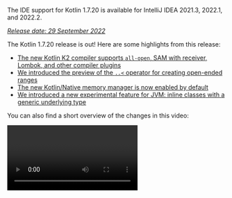[//]: # (title: What's new in Kotlin 1.7.20)

<microformat>
   <p>The IDE support for Kotlin 1.7.20 is available for IntelliJ IDEA 2021.3, 2022.1, and 2022.2.</p>
</microformat>

_[Release date: 29 September 2022](releases.md#release-details)_

The Kotlin 1.7.20 release is out! Here are some highlights from this release:

* [The new Kotlin K2 compiler supports `all-open`, SAM with receiver, Lombok, and other compiler plugins](#support-for-kotlin-k2-compiler-plugins)
* [We introduced the preview of the `..<` operator for creating open-ended ranges](#preview-of-the-operator-for-creating-open-ended-ranges)
* [The new Kotlin/Native memory manager is now enabled by default](#the-new-kotlin-native-memory-manager-enabled-by-default)
* [We introduced a new experimental feature for JVM: inline classes with a generic underlying type](#generic-inline-classes)

You can also find a short overview of the changes in this video:

<video href="OG9npowJgE8" title="What's new in Kotlin 1.7.20"/>

## Support for Kotlin K2 compiler plugins

The Kotlin team continues to stabilize the K2 compiler.
K2 is still in **Alpha** (as announced in the [Kotlin 1.7.0 release](whatsnew17.md#new-kotlin-k2-compiler-for-the-jvm-in-alpha)),
but it now supports several compiler plugins. You can follow [this YouTrack issue](https://youtrack.jetbrains.com/issue/KT-52604)
to get updates from the Kotlin team on the new compiler.

Starting with this 1.7.20 release, the Kotlin K2 compiler supports the following plugins:

* [`all-open`](all-open-plugin.md)
* [`no-arg`](no-arg-plugin.md)
* [SAM with receiver](sam-with-receiver-plugin.md)
* [Lombok](lombok.md)
* AtomicFU
* `jvm-abi-gen`

> The Alpha version of the new K2 compiler only works with JVM projects.
> It doesn't support Kotlin/JS, Kotlin/Native, or other multiplatform projects.
>
{type="warning"}

Learn more about the new compiler and its benefits in the following videos:
* [The Road to the New Kotlin Compiler](https://www.youtube.com/watch?v=iTdJJq_LyoY)
* [K2 Compiler: a Top-Down View](https://www.youtube.com/watch?v=db19VFLZqJM)

### How to enable the Kotlin K2 compiler

To enable the Kotlin K2 compiler and test it, use the following compiler option:

```bash
-Xuse-k2
```

You can specify it in your `build.gradle(.kts)` file:

<tabs group="build-script">
<tab title="Kotlin" group-key="kotlin">

```kotlin
tasks.withType<KotlinCompile> {
    kotlinOptions.useK2 = true
}
```

</tab>
<tab title="Groovy" group-key="groovy">

```groovy
compileKotlin {
    kotlinOptions.useK2 = true
}
```
</tab>
</tabs>

Check out the performance boost on your JVM projects and compare it with the results of the old compiler.

### Leave your feedback on the new K2 compiler

We really appreciate your feedback in any form:
* Provide your feedback directly to K2 developers in Kotlin Slack: [get an invite](https://surveys.jetbrains.com/s3/kotlin-slack-sign-up?_gl=1*ju6cbn*_ga*MTA3MTk5NDkzMC4xNjQ2MDY3MDU4*_ga_9J976DJZ68*MTY1ODMzNzA3OS4xMDAuMS4xNjU4MzQwODEwLjYw) and join the [#k2-early-adopters](https://kotlinlang.slack.com/archives/C03PK0PE257) channel.
* Report any problems you faced with the new K2 compiler to [our issue tracker](https://kotl.in/issue).
* [Enable the **Send usage statistics** option](https://www.jetbrains.com/help/idea/settings-usage-statistics.html) to allow JetBrains collecting anonymous data about K2 usage.

## Language

Kotlin 1.7.20 introduces preview versions for new language features, as well as puts restrictions on builder type inference:

* [Preview of the ..< operator for creating open-ended ranges](#preview-of-the-operator-for-creating-open-ended-ranges)
* [New data object declarations](#improved-string-representations-for-singletons-and-sealed-class-hierarchies-with-data-objects)
* [Builder type inference restrictions](#new-builder-type-inference-restrictions)

### Preview of the ..< operator for creating open-ended ranges

> The new operator is [Experimental](components-stability.md#stability-levels-explained), and it has limited support in the IDE.
>
{type="warning"}

This release introduces the new `..<` operator. Kotlin has the `..` operator to express a range of values. The new `..<`
operator acts like the `until` function and helps you define the open-ended range.

<video href="v0AHdAIBnbs" title="New operator for open-ended ranges"/>

Our research shows that this new operator does a better job at expressing open-ended ranges and making it clear that the
upper bound is not included.

Here is an example of using the `..<` operator in a `when` expression:

```kotlin
when (value) {
    in 0.0..<0.25 -> // First quarter
    in 0.25..<0.5 -> // Second quarter
    in 0.5..<0.75 -> // Third quarter
    in 0.75..1.0 ->  // Last quarter  <- Note closed range here
}
```
{validate="false"}

#### Standard library API changes

The following new types and operations will be introduced in the `kotlin.ranges` packages in the common Kotlin standard
library:

##### New OpenEndRange<T> interface

The new interface to represent open-ended ranges is very similar to the existing `ClosedRange<T>` interface:

```kotlin
interface OpenEndRange<T : Comparable<T>> {
    // Lower bound
    val start: T
    // Upper bound, not included in the range
    val endExclusive: T
    operator fun contains(value: T): Boolean = value >= start && value < endExclusive
    fun isEmpty(): Boolean = start >= endExclusive
}
```
{validate="false"}

##### Implementing OpenEndRange in the existing iterable ranges

When developers need to get a range with an excluded upper bound, they currently use the `until` function to effectively
produce a closed iterable range with the same values. To make these ranges acceptable in the new API that takes `OpenEndRange<T>`,
we want to implement that interface in the existing iterable ranges: `IntRange`, `LongRange`, `CharRange`, `UIntRange`,
and `ULongRange`. So they will simultaneously implement both the `ClosedRange<T>` and `OpenEndRange<T>` interfaces.

```kotlin
class IntRange : IntProgression(...), ClosedRange<Int>, OpenEndRange<Int> {
    override val start: Int
    override val endInclusive: Int
    override val endExclusive: Int
}
```
{validate="false"}

##### rangeUntil operators for the standard types

The `rangeUntil` operators will be provided for the same types and combinations currently defined by the `rangeTo` operator.
We provide them as extension functions for prototype purposes, but for consistency, we plan to make them members later
before stabilizing the open-ended ranges API.

#### How to enable the `..<` operator

To use the `..<` operator or to implement that operator convention for your own types, enable the `-language-version 1.8`
compiler option.

The new API elements introduced to support the open-ended ranges of the standard types require an opt-in, as usual for
an experimental stdlib API: `@OptIn(ExperimentalStdlibApi::class)`. Alternatively, you could use
the `-opt-in=kotlin.ExperimentalStdlibApi` compiler option.

[Read more about the new operator in this KEEP document](https://github.com/kotlin/KEEP/blob/open-ended-ranges/proposals/open-ended-ranges.md).

### Improved string representations for singletons and sealed class hierarchies with data objects

> Data objects are [Experimental](components-stability.md#stability-levels-explained), and have limited support in the IDE at the moment.
>
{type="warning"}

This release introduces a new type of `object` declaration for you to use: `data object`. [Data object](https://youtrack.jetbrains.com/issue/KT-4107)
behaves conceptually identical to a regular `object` declaration but comes with a clean `toString` representation out of the box.

<video href="ovAqcwFhEGc" title="Data objects in Kotlin 1.7.20"/>

```kotlin
package org.example
object MyObject
data object MyDataObject

fun main() {
    println(MyObject) // org.example.MyObject@1f32e575
    println(MyDataObject) // MyDataObject
}
```

This makes `data object` declarations perfect for sealed class hierarchies, where you may use them alongside `data class`
declarations. In this snippet, declaring `EndOfFile` as a `data object` instead of a plain `object` means that it will
get a pretty `toString` without the need to override it manually, maintaining symmetry with the accompanying `data class`
definitions:

```kotlin
sealed class ReadResult {
    data class Number(val value: Int) : ReadResult()
    data class Text(val value: String) : ReadResult()
    data object EndOfFile : ReadResult()
}

fun main() {
    println(ReadResult.Number(1)) // Number(value=1)
    println(ReadResult.Text("Foo")) // Text(value=Foo)
    println(ReadResult.EndOfFile) // EndOfFile
}
```

#### How to enable data objects

To use data object declarations in your code, enable the `-language-version 1.9` compiler option. In a Gradle project,
you can do so by adding the following to your `build.gradle(.kts)`:

<tabs group="build-script">
<tab title="Kotlin" group-key="kotlin">

```kotlin
tasks.withType<org.jetbrains.kotlin.gradle.tasks.KotlinCompile>().configureEach {
    // ...
    kotlinOptions.languageVersion = "1.9"
}
```

</tab>
<tab title="Groovy" group-key="groovy">

```groovy
compileKotlin {
    // ...
    kotlinOptions.languageVersion = '1.9'
}
```
</tab>
</tabs>

Read more about data objects, and share your feedback on their implementation in the [respective KEEP document](https://github.com/Kotlin/KEEP/pull/316).

### New builder type inference restrictions

Kotlin 1.7.20 places some major restrictions on the [use of builder type inference](using-builders-with-builder-inference.md)
that could affect your code. These restrictions apply to code containing builder lambda functions, where it's impossible
to derive the parameter without analyzing the lambda itself. The parameter is used as an argument. Now, the compiler will
always show an error for such code and ask you to specify the type explicitly.

This is a breaking change, but our research shows that these cases are very rare, and the restrictions shouldn't affect
your code. If they do, consider the following cases:

* Builder inference with extension that hides members.

  If your code contains an extension function with the same name that will be used during the builder inference,
  the compiler will show you an error:

    ```kotlin
    class Data {
        fun doSmth() {} // 1
    }
    
    fun <T> T.doSmth() {} // 2
    
    fun test() {
        buildList {
            this.add(Data())
            this.get(0).doSmth() // Resolves to 2 and leads to error
        }
    }
    ```
    {validate="false"} 
  
  To fix the code, you should specify the type explicitly:

    ```kotlin
    class Data {
        fun doSmth() {} // 1
    }
    
    fun <T> T.doSmth() {} // 2
    
    fun test() {
        buildList<Data> { // Type argument!
            this.add(Data())
            this.get(0).doSmth() // Resolves to 1
        }
    }
    ```

* Builder inference with multiple lambdas and the type arguments are not specified explicitly.

  If there are two or more lambda blocks in builder inference, they affect the type. To prevent an error, the compiler
  requires you to specify the type:

    ```kotlin
    fun <T: Any> buildList(
        first: MutableList<T>.() -> Unit, 
        second: MutableList<T>.() -> Unit
    ): List<T> {
        val list = mutableListOf<T>()
        list.first()
        list.second()
        return list 
    }
    
    fun main() {
        buildList(
            first = { // this: MutableList<String>
                add("")
            },
            second = { // this: MutableList<Int> 
                val i: Int = get(0)
                println(i)
            }
        )
    }
    ```
    {validate="false"}

  To fix the error, you should specify the type explicitly and fix the type mismatch:

    ```kotlin
    fun main() {
        buildList<Int>(
            first = { // this: MutableList<Int>
                add(0)
            },
            second = { // this: MutableList<Int>
                val i: Int = get(0)
                println(i)
            }
        )
    }
    ```

If you haven't found your case mentioned above, [file an issue](https://kotl.in/issue) to our team.

See this [YouTrack issue](https://youtrack.jetbrains.com/issue/KT-53797) for more information about this builder inference update.

## Kotlin/JVM

Kotlin 1.7.20 introduces generic inline classes, adds more bytecode optimizations for delegated properties, and supports
IR in the kapt stub generating task, making it possible to use all the newest Kotlin features with kapt:

* [Generic inline classes](#generic-inline-classes)
* [More optimized cases of delegated properties](#more-optimized-cases-of-delegated-properties)
* [Support for the JVM IR backend in kapt stub generating task](#support-for-the-jvm-ir-backend-in-kapt-stub-generating-task)

### Generic inline classes

> Generic inline classes is an [Experimental](components-stability.md#stability-levels-explained) feature.
> It may be dropped or changed at any time. Opt-in is required (see details below), and you should use it only for evaluation purposes.
> We would appreciate your feedback on it in [YouTrack](https://youtrack.jetbrains.com/issue/KT-52994).
>
{type="warning"}

Kotlin 1.7.20 allows the underlying type of JVM inline classes to be a type parameter. The compiler maps it to `Any?` or,
generally, to the upper bound of the type parameter.

<video href="0JRPA0tt9og" title="Generic inline classes in Kotlin 1.7.20"/>

Consider the following example:

```kotlin
@JvmInline
value class UserId<T>(val value: T)

fun compute(s: UserId<String>) {} // Compiler generates fun compute-<hashcode>(s: Any?)
```

The function accepts the inline class as a parameter. The parameter is mapped to the upper bound, not the type argument.

To enable this feature, use the `-language-version 1.8` compiler option.

We would appreciate your feedback on this feature in [YouTrack](https://youtrack.jetbrains.com/issue/KT-52994).

### More optimized cases of delegated properties

In Kotlin 1.6.0, we optimized the case of delegating to a property by omitting the `$delegate` field and [generating
immediate access to the referenced property](whatsnew16.md#optimize-delegated-properties-which-call-get-set-on-the-given-kproperty-instance). In 1.7.20, we've implemented this optimization for more cases.
The `$delegate` field will now be omitted if a delegate is:

* A named object:

  ```kotlin
  object NamedObject {
      operator fun getValue(thisRef: Any?, property: KProperty<*>): String = ...
  }
  
  val s: String by NamedObject
  ```
  {validate="false"}

* A final `val` property with a [backing field](properties.md#backing-fields) and a default getter in the same module:

  ```kotlin
  val impl: ReadOnlyProperty<Any?, String> = ...
  
  class A {
      val s: String by impl
  }
  ```
  {validate="false"}

* A constant expression, an enum entry, `this`, or `null`. Here's an example of `this`:

  ```kotlin
  class A {
      operator fun getValue(thisRef: Any?, property: KProperty<*>) ...
   
      val s by this
  }
  ```
  {validate="false"}

Learn more about [delegated properties](delegated-properties.md).

We would appreciate your feedback on this feature in [YouTrack](https://youtrack.jetbrains.com/issue/KT-23397).

### Support for the JVM IR backend in kapt stub generating task

> Support for the JVM IR backend in the kapt stub generating task is an [Experimental](components-stability.md) feature.
> It may be changed at any time. Opt-in is required (see details below), and you should use it only for evaluation purposes.
>
{type="warning"}

Before 1.7.20, the kapt stub generating task used the old backend, and [repeatable annotations](annotations.md#repeatable-annotations)
didn't work with [kapt](kapt.md). With Kotlin 1.7.20, we've added support for the [JVM IR backend](whatsnew15.md#stable-jvm-ir-backend)
in the kapt stub generating task. This makes it possible to use all the newest Kotlin features with kapt, including
repeatable annotations.

To use the IR backend in kapt, add the following option to your `gradle.properties` file:

```none
kapt.use.jvm.ir=true
```

We would appreciate your feedback on this feature in [YouTrack](https://youtrack.jetbrains.com/issue/KT-49682).

## Kotlin/Native

Kotlin 1.7.20 comes with the new Kotlin/Native memory manager enabled by default and gives you the option to customize
the `Info.plist` file:

* [The new default memory manager](#the-new-kotlin-native-memory-manager-enabled-by-default)
* [Customizing the Info.plist file](#customizing-the-info-plist-file)

### The new Kotlin/Native memory manager enabled by default

This release brings further stability and performance improvements to the new memory manager, allowing us to promote the
new memory manager to [Beta](components-stability.md).

The previous memory manager complicated writing concurrent and asynchronous code, including issues with implementing the
`kotlinx.coroutines` library. This blocked the adoption of Kotlin Multiplatform Mobile because concurrency limitations
created problems with sharing Kotlin code between iOS and Android platforms. The new memory manager finally paves the way
to [promote Kotlin Multiplatform Mobile to Beta](https://blog.jetbrains.com/kotlin/2022/05/kotlin-multiplatform-mobile-beta-roadmap-update/).

The new memory manager also supports the compiler cache that makes compilation times comparable to previous releases.
For more on the benefits of the new memory manager, see our original [blog post](https://blog.jetbrains.com/kotlin/2021/08/try-the-new-kotlin-native-memory-manager-development-preview/)
for the preview version. You can find more technical details in the [documentation](native-memory-manager.md).

#### Configuration and setup

Starting with Kotlin 1.7.20, the new memory manager is the default. Not much additional setup is required.

If you've already turned it on manually, you can remove the `kotlin.native.binary.memoryModel=experimental` option from
your `gradle.properties` or `binaryOptions["memoryModel"] = "experimental"` from the `build.gradle(.kts)` file.

If necessary, you can switch back to the legacy memory manager with the `kotlin.native.binary.memoryModel=strict` option
in your `gradle.properties`. However, compiler cache support is no longer available for the legacy memory manager,
so compilation times might worsen.

#### Freezing

In the new memory manager, freezing is deprecated. Don't use it unless you need your code to work with the legacy manager
(where freezing is still required). This may be helpful for library authors that need to maintain support for the legacy
memory manager or developers who want to have a fallback if they encounter issues with the new memory manager.

In such cases, you can temporarily support code for both new and legacy memory managers. To ignore deprecation warnings,
do one of the following:

* Annotate usages of the deprecated API with `@OptIn(FreezingIsDeprecated::class)`.
* Apply `languageSettings.optIn("kotlin.native.FreezingIsDeprecated")` to all the Kotlin source sets in Gradle.
* Pass the compiler flag `-opt-in=kotlin.native.FreezingIsDeprecated`.

#### Calling Kotlin suspending functions from Swift/Objective-C

The new memory manager still restricts calling Kotlin `suspend` functions from Swift and Objective-C from threads other
than the main one, but you can lift it with a new Gradle option.

This restriction was originally introduced in the legacy memory manager due to cases where the code dispatched a continuation
to be resumed on the original thread. If this thread didn't have a supported event loop, the task would never run,
and the coroutine would never be resumed.

In certain cases, this restriction is no longer required, but a check of all the necessary conditions can't be easily
implemented. Because of this, we decided to keep it in the new memory manager while introducing an option for you to disable
it. For this, add the following option to your `gradle.properties`:

```none
kotlin.native.binary.objcExportSuspendFunctionLaunchThreadRestriction=none
```

> Do not add this option if you use the `native-mt` version of `kotlinx.coroutines` or other libraries that have the same
> "dispatch to the original thread" approach.
>
{type="warning"}

The Kotlin team is very grateful to [Ahmed El-Helw](https://github.com/ahmedre) for implementing this option.

#### Leave your feedback

This is a significant change to our ecosystem. We would appreciate your feedback to help make it even better.

Try the new memory manager on your projects and [share feedback in our issue tracker, YouTrack](https://youtrack.jetbrains.com/issue/KT-48525).

### Customizing the Info.plist file

When producing a framework, the Kotlin/Native compiler generates the information property list file, `Info.plist`.
Previously, it was cumbersome to customize its contents. With Kotlin 1.7.20, you can directly set the following properties:

| Property                     | Binary option              |
|------------------------------|----------------------------|
| `CFBundleIdentifier`         | `bundleId`                 |
| `CFBundleShortVersionString` | `bundleShortVersionString` |
| `CFBundleVersion`            | `bundleVersion`            |

To do that, use the corresponding binary option. Pass the
`-Xbinary=$option=$value` compiler flag or set the `binaryOption(option, value)` Gradle DSL for the necessary framework.

The Kotlin team is very grateful to Mads Ager for implementing this feature.

## Kotlin/JS

Kotlin/JS has received some enhancements that improve the developer experience and boost performance:

* Klib generation is faster in both incremental and clean builds, thanks to efficiency improvements for the loading of dependencies.
* [Incremental compilation for development binaries](js-ir-compiler.md#incremental-compilation-for-development-binaries)
  has been reworked, resulting in major improvements in clean build scenarios, faster incremental builds, and stability fixes.
* We've improved `.d.ts` generation for nested objects, sealed classes, and optional parameters in constructors.

## Gradle

The updates for the Kotlin Gradle plugin are focused on compatibility with the new Gradle features and the latest Gradle
versions.

Kotlin 1.7.20 contains changes to support Gradle 7.1. Deprecated methods and properties were removed or replaced,
reducing the number of deprecation warnings produced by the Kotlin Gradle plugin and unblocking future support for Gradle 8.0.

There are, however, some potentially breaking changes that may need your attention:

### Target configuration

* `org.jetbrains.kotlin.gradle.dsl.SingleTargetExtension` now has a generic parameter, `SingleTargetExtension<T : KotlinTarget>`.
* The `kotlin.targets.fromPreset()` convention has been deprecated. Instead, you can still use `kotlin.targets { fromPreset() }`,
  but we recommend using more [specialized ways to create targets](multiplatform-set-up-targets.md).
* Target accessors auto-generated by Gradle are no longer available inside the `kotlin.targets { }` block. Please use the `findByName("targetName")`
  method instead.

  Note that such accessors are still available in the case of `kotlin.targets`, for example, `kotlin.targets.linuxX64`.

### Source directories configuration

The Kotlin Gradle plugin now adds Kotlin `SourceDirectorySet` as a `kotlin` extension to Java's `SourceSet` group.
This makes it possible to configure source directories in the `build.gradle.kts` file similarly to how they are configured
in [Java, Groovy, and Scala](https://docs.gradle.org/7.1/release-notes.html#easier-source-set-configuration-in-kotlin-dsl):

```kotlin
sourceSets {
    main {
        kotlin {
            java.setSrcDirs(listOf("src/java"))
            kotlin.setSrcDirs(listOf("src/kotlin"))
        }
    }
}
```

You no longer need to use a deprecated Gradle convention and specify the source directories for Kotlin.

Remember that you can also use the `kotlin` extension to access `KotlinSourceSet`:

```kotlin
kotlin {
    sourceSets {
        main {
        // ...
        }
    }
}
```

### New method for JVM toolchain configuration

This release provides a new `jvmToolchain()` method for enabling the [JVM toolchain feature](gradle-configure-project.md#gradle-java-toolchains-support).
If you don't need any additional [configuration fields](https://docs.gradle.org/current/javadoc/org/gradle/jvm/toolchain/JavaToolchainSpec.html),
such as `implementation` or `vendor`, you can use this method from the Kotlin extension:

```kotlin
kotlin {
    jvmToolchain(17)
}
```

This simplifies the Kotlin project setup process without any additional configuration.
Before this release, you could specify the JDK version only in the following way:

```kotlin
kotlin {
    jvmToolchain {
        languageVersion.set(JavaLanguageVersion.of(17))
    }
}
```

## Standard library

Kotlin 1.7.20 offers new [extension functions](extensions.md#extension-functions) for the `java.nio.file.Path` class, which allows you to walk through a file tree:

* `walk()` lazily traverses the file tree rooted at the specified path.
* `fileVisitor()` makes it possible to create a `FileVisitor` separately. `FileVisitor` defines actions on directories
  and files when traversing them.
* `visitFileTree(fileVisitor: FileVisitor, ...)` consumes a ready `FileVisitor` and uses `java.nio.file.Files.walkFileTree()`
  under the hood.
* `visitFileTree(..., builderAction: FileVisitorBuilder.() -> Unit)` creates a `FileVisitor` with the `builderAction` and
  calls the `visitFileTree(fileVisitor, ...)` function.
* `FileVisitResult`, return type of `FileVisitor`, has the `CONTINUE` default value that continues the processing of the
  file.

> The new extension functions for `java.nio.file.Path` are [Experimental](components-stability.md).
> They may be changed at any time. Opt-in is required (see details below), and you should use them only for evaluation purposes.
>
{type="warning"}

Here are some things you can do with these new extension functions:

* Explicitly create a `FileVisitor` and then use:

  ```kotlin
  val cleanVisitor = fileVisitor {
      onPreVisitDirectory { directory, attributes ->
          // Some logic on visiting directories
          FileVisitResult.CONTINUE
      }
  
      onVisitFile { file, attributes ->
          // Some logic on visiting files
          FileVisitResult.CONTINUE
      }
  }
  
  // Some logic may go here
  
  projectDirectory.visitFileTree(cleanVisitor)
  ```

* Create a `FileVisitor` with the `builderAction` and use it immediately:

  ```kotlin
  projectDirectory.visitFileTree {
  // Definition of the builderAction:
      onPreVisitDirectory { directory, attributes ->
          // Some logic on visiting directories
          FileVisitResult.CONTINUE
      }
  
      onVisitFile { file, attributes ->
          // Some logic on visiting files
          FileVisitResult.CONTINUE
      }
  }
  ```

* Traverse a file tree rooted at the specified path with the `walk()` function:

  ```kotlin
  @OptIn(kotlin.io.path.ExperimentalPathApi::class)
  fun traverseFileTree() {
      val cleanVisitor = fileVisitor {
          onPreVisitDirectory { directory, _ ->
              if (directory.name == "build") {
                  directory.toFile().deleteRecursively()
                  FileVisitResult.SKIP_SUBTREE
              } else {
                  FileVisitResult.CONTINUE
              }
          }
  
          onVisitFile { file, _ ->
              if (file.extension == "class") {
                  file.deleteExisting()
              }
              FileVisitResult.CONTINUE
          }
      }
  
      val rootDirectory = createTempDirectory("Project")
  
      rootDirectory.resolve("src").let { srcDirectory ->
          srcDirectory.createDirectory()
          srcDirectory.resolve("A.kt").createFile()
          srcDirectory.resolve("A.class").createFile()
      }
  
      rootDirectory.resolve("build").let { buildDirectory ->
          buildDirectory.createDirectory()
          buildDirectory.resolve("Project.jar").createFile()
      }
  
   
  // Use walk function:
      val directoryStructure = rootDirectory.walk(PathWalkOption.INCLUDE_DIRECTORIES)
          .map { it.relativeTo(rootDirectory).toString() }
          .toList().sorted()
      assertPrints(directoryStructure, "[, build, build/Project.jar, src, src/A.class, src/A.kt]")
  
      rootDirectory.visitFileTree(cleanVisitor)
  
      val directoryStructureAfterClean = rootDirectory.walk(PathWalkOption.INCLUDE_DIRECTORIES)
          .map { it.relativeTo(rootDirectory).toString() }
          .toList().sorted()
      assertPrints(directoryStructureAfterClean, "[, src, src/A.kt]")
  //sampleEnd
  }
  ```

As is usual for an experimental API, the new extensions require an opt-in: `@OptIn(kotlin.io.path.ExperimentalPathApi::class)`
or `@kotlin.io.path.ExperimentalPathApi`. Alternatively, you can use a compiler option: `-opt-in=kotlin.io.path.ExperimentalPathApi`.

We would appreciate your feedback on the [`walk()` function](https://youtrack.jetbrains.com/issue/KT-52909) and the
[visit extension functions](https://youtrack.jetbrains.com/issue/KT-52910) in YouTrack.

## Documentation updates

Since the previous release, the Kotlin documentation has received some notable changes:

### Revamped and improved pages

* [Basic types overview](basic-types.md) – learn about the basic types used in Kotlin: numbers, Booleans, characters, strings, arrays, and unsigned integer numbers.
* [IDEs for Kotlin development](kotlin-ide.md) – see the list of IDEs with official Kotlin support and tools that have community-supported plugins.

### New articles in the Kotlin Multiplatform journal

* [Native and cross-platform app development: how to choose?](native-and-cross-platform.md) – check out our overview and advantages of cross-platform app development and the native approach.
* [The six best cross-platform app development frameworks](cross-platform-frameworks.md) – read about the key aspects to help you choose the right framework for your cross-platform project.

### New and updated tutorials

* [Get started with Kotlin Multiplatform Mobile](multiplatform-mobile-getting-started.md) – learn about cross-platform mobile development with Kotlin and create an app that works on both Android and iOS.

### Changes in release documentation

We no longer provide a list of recommended kotlinx libraries for each release. This list included only the versions
recommended and tested with Kotlin itself. It didn't take into account that some libraries depend on each other and require
a special kotlinx version, which may differ from the recommended Kotlin version.

We're working on finding a way to provide information on how libraries interrelate and depend on each other so that it
will be clear which kotlinx library version you should use when you upgrade the Kotlin version in your project.

## Install Kotlin 1.7.20

[IntelliJ IDEA](https://www.jetbrains.com/idea/download/) 2021.3, 2022.1, and 2022.2 automatically suggest updating the Kotlin plugin to 1.7.20.

> For Android Studio Dolphin (213), Electric Eel (221), and Flamingo (222), the Kotlin plugin 1.7.20 will be delivered
> with upcoming Android Studios updates.
>
{type="note"}

The new command-line compiler is available for download on the [GitHub release page](https://github.com/JetBrains/kotlin/releases/tag/v1.7.20).

### Compatibility guide for Kotlin 1.7.20

Although Kotlin 1.7.20 is an incremental release, there are still incompatible changes we had to make
to limit spread of the issues introduced in Kotlin 1.7.0.

Find the detailed list of such changes in the [Compatibility guide for Kotlin 1.7.20](compatibility-guide-1720.md).
